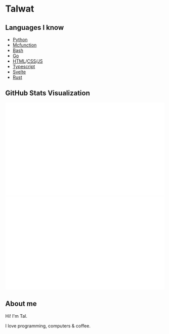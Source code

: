 # Talwat

## Languages I know

-   [Python](https://python.org)
-   [Mcfunction](https://minecraft.net)
-   [Bash](https://www.gnu.org/software/bash/)
-   [Go](https://go.dev/)
-   [HTML](https://en.wikipedia.org/wiki/HTML)/[CSS](https://en.wikipedia.org/wiki/CSS)/[JS](https://en.wikipedia.org/wiki/JavaScript)
-   [Typescript](https://www.typescriptlang.org/)
-   [Svelte](https://svelte.dev/)
-   [Rust](https://www.rust-lang.org/)

## GitHub Stats Visualization

![Overview](https://github.com/talwat/talwat/blob/master/generated/overview.svg)
![Languages](https://github.com/talwat/talwat/blob/master/generated/languages.svg)

## About me

Hi! I'm Tal.

I love programming, computers & coffee.

